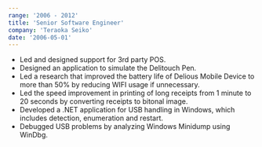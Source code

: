 ```yaml
---
range: '2006 - 2012'
title: 'Senior Software Engineer'
company: 'Teraoka Seiko'
date: '2006-05-01'
---
```


- Led and designed support for 3rd party POS.
- Designed an application to simulate the Delitouch Pen.
- Led a research that improved the battery life of Delious Mobile Device to more than 50% by reducing WIFI usage if unnecessary.
- Led the speed improvement in printing of long receipts from 1 minute to 20 seconds by converting receipts to bitonal image.
- Developed a .NET application for USB handling in Windows, which includes detection, enumeration and restart.
- Debugged USB problems by analyzing Windows Minidump using WinDbg.
